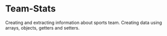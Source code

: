 # Team-Stats
Creating and extracting information about sports team. Creating data using arrays, objects, getters and setters.
